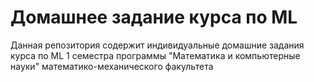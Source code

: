 # Домашнее задание курса по ML

Данная репозитория содержит индивидуальные домашние задания курса по ML 1 семестра программы "Математика и компьютерные науки" математико-механического факультета
